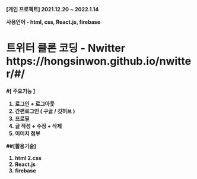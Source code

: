 <b>[개인 프로젝트] 2021.12.20 ~ 2022.1.14<b>
<p>사용언어 - html, css, React.js, firebase </p>

<h1>트위터 클론 코딩 - Nwitter 
  <span>https://hongsinwon.github.io/nwitter/#/</span></h1>

#[ 주요기능 ]
1. 로그인 + 로그아웃
2. 간편로그인 ( 구글 / 깃허브 )
3. 프로필
4. 글 작성 + 수정 + 삭제
5. 이미지 첨부

##[활용기술]
1. html
2.css
3. React.js
4. firebase
